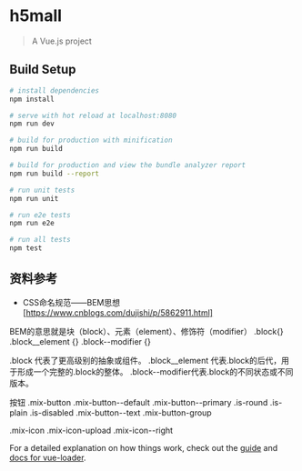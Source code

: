 # h5mall

> A Vue.js project

## Build Setup

``` bash
# install dependencies
npm install

# serve with hot reload at localhost:8080
npm run dev

# build for production with minification
npm run build

# build for production and view the bundle analyzer report
npm run build --report

# run unit tests
npm run unit

# run e2e tests
npm run e2e

# run all tests
npm test
```



## 资料参考
* CSS命名规范——BEM思想 [https://www.cnblogs.com/dujishi/p/5862911.html]

BEM的意思就是块（block）、元素（element）、修饰符（modifier）
  .block{}
  .block__element {}
  .block--modifier {}

.block 代表了更高级别的抽象或组件。
.block__element 代表.block的后代，用于形成一个完整的.block的整体。
.block--modifier代表.block的不同状态或不同版本。

按钮
.mix-button
.mix-button--default
.mix-button--primary
.is-round
.is-plain
.is-disabled
.mix-button--text
.mix-button-group

.mix-icon
.mix-icon-upload
.mix-icon--right


For a detailed explanation on how things work, check out the [guide](http://vuejs-templates.github.io/webpack/) and [docs for vue-loader](http://vuejs.github.io/vue-loader).
